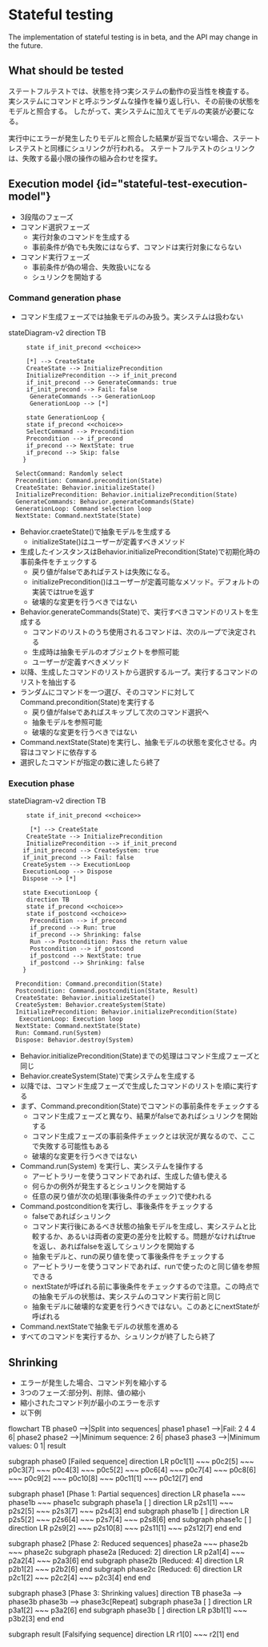 # Stateful testing

<note>
The implementation of stateful testing is in beta, and the API may change in the future.
</note>

## What should be tested

ステートフルテストでは、状態を持つ実システムの動作の妥当性を検査する。
実システムにコマンドと呼ぶランダムな操作を繰り返し行い、その前後の状態をモデルと照合する。
したがって、実システムに加えてモデルの実装が必要になる。

実行中にエラーが発生したりモデルと照合した結果が妥当でない場合、ステートレステストと同様にシュリンクが行われる。
ステートフルテストのシュリンクは、失敗する最小限の操作の組み合わせを探す。


## Execution model {id="stateful-test-execution-model"}

- 3段階のフェーズ
- コマンド選択フェーズ
  - 実行対象のコマンドを生成する
  - 事前条件が偽でも失敗にはならず、コマンドは実行対象にならない
- コマンド実行フェーズ
  - 事前条件が偽の場合、失敗扱いになる
  - シュリンクを開始する

### Command generation phase

- コマンド生成フェーズでは抽象モデルのみ扱う。実システムは扱わない

<code-block lang="mermaid">
    stateDiagram-v2
      direction TB

         state if_init_precond <<choice>>

         [*] --> CreateState
         CreateState --> InitializePrecondition
         InitializePrecondition --> if_init_precond
         if_init_precond --> GenerateCommands: true
         if_init_precond --> Fail: false
          GenerateCommands --> GenerationLoop
          GenerationLoop --> [*]

         state GenerationLoop {
         state if_precond <<choice>>
         SelectCommand --> Precondition
         Precondition --> if_precond
         if_precond --> NextState: true
         if_precond --> Skip: false
        }

      SelectCommand: Randomly select
      Precondition: Command.precondition(State)
      CreateState: Behavior.initializeState()
      InitializePrecondition: Behavior.initializePrecondition(State)
      GenerateCommands: Behavior.generateCommands(State)
      GenerationLoop: Command selection loop
      NextState: Command.nextState(State)
</code-block>

- Behavior.craeteState()で抽象モデルを生成する
  - initializeState()はユーザーが定義すべきメソッド
- 生成したインスタンスはBehavior.initializePrecondition(State)で初期化時の事前条件をチェックする
  - 戻り値がfalseであればテストは失敗になる。
  - initializePrecondition()はユーザーが定義可能なメソッド。デフォルトの実装ではtrueを返す
  - 破壊的な変更を行うべきではない
- Behavior.generateCommands(State)で、実行すべきコマンドのリストを生成する
  - コマンドのリストのうち使用されるコマンドは、次のループで決定される
  - 生成時は抽象モデルのオブジェクトを参照可能
  - ユーザーが定義すべきメソッド
- 以降、生成したコマンドのリストから選択するループ。実行するコマンドのリストを抽出する
- ランダムにコマンドを一つ選び、そのコマンドに対してCommand.precondition(State)を実行する
  - 戻り値がfalseであればスキップして次のコマンド選択へ
  - 抽象モデルを参照可能
  - 破壊的な変更を行うべきではない
- Command.nextState(State)を実行し、抽象モデルの状態を変化させる。内容はコマンドに依存する
- 選択したコマンドが指定の数に達したら終了

### Execution phase

<code-block lang="mermaid">
    stateDiagram-v2
         direction TB

         state if_init_precond <<choice>>

          [*] --> CreateState
         CreateState --> InitializePrecondition
         InitializePrecondition --> if_init_precond
        if_init_precond --> CreateSystem: true
        if_init_precond --> Fail: false
        CreateSystem --> ExecutionLoop
        ExecutionLoop --> Dispose
        Dispose --> [*]

        state ExecutionLoop {
         direction TB
         state if_precond <<choice>>
         state if_postcond <<choice>>
          Precondition --> if_precond
          if_precond --> Run: true
          if_precond --> Shrinking: false
          Run --> Postcondition: Pass the return value
          Postcondition --> if_postcond
          if_postcond --> NextState: true
          if_postcond --> Shrinking: false
        }

      Precondition: Command.precondition(State)
      Postcondition: Command.postcondition(State, Result)
      CreateState: Behavior.initializeState()
      CreateSystem: Behavior.createSystem(State)
      InitializePrecondition: Behavior.initializePrecondition(State)
       ExecutionLoop: Execution loop
      NextState: Command.nextState(State)
      Run: Command.run(System)
      Dispose: Behavior.destroy(System)
</code-block>

- Behavior.initializePrecondition(State)までの処理はコマンド生成フェーズと同じ
- Behavior.createSystem(State)で実システムを生成する
- 以降では、コマンド生成フェーズで生成したコマンドのリストを順に実行する
- まず、Command.precondition(State)でコマンドの事前条件をチェックする
  - コマンド生成フェーズと異なり、結果がfalseであればシュリンクを開始する
  - コマンド生成フェーズの事前条件チェックとは状況が異なるので、ここで失敗する可能性もある
  - 破壊的な変更を行うべきではない
- Command.run(System) を実行し、実システムを操作する
  - アービトラリーを使うコマンドであれば、生成した値も使える
  - 何らかの例外が発生するとシュリンクを開始する
  - 任意の戻り値が次の処理(事後条件のチェック)で使われる
- Command.postconditionを実行し、事後条件をチェックする
  - falseであればシュリンク
  - コマンド実行後にあるべき状態の抽象モデルを生成し、実システムと比較するか、あるいは両者の変更の差分を比較する。問題がなければtrueを返し、あればfalseを返してシュリンクを開始する
  - 抽象モデルと、runの戻り値を使って事後条件をチェックする
  - アービトラリーを使うコマンドであれば、runで使ったのと同じ値を参照できる
  - nextStateが呼ばれる前に事後条件をチェックするので注意。この時点での抽象モデルの状態は、実システムのコマンド実行前と同じ
  - 抽象モデルに破壊的な変更を行うべきではない。このあとにnextStateが呼ばれる
- Command.nextStateで抽象モデルの状態を進める
- すべてのコマンドを実行するか、シュリンクが終了したら終了

## Shrinking

- エラーが発生した場合、コマンド列を縮小する
- 3つのフェーズ:部分列、削除、値の縮小
- 縮小されたコマンド列が最小のエラーを示す
- 以下例

<code-block lang="mermaid">
flowchart TB
  phase0 -->|Split into sequences| phase1
  phase1 -->|Fail: 2 4 4 6| phase2
  phase2 -->|Minimum sequence: 2 6| phase3
  phase3 -->|Minimum values: 0 1| result

  subgraph phase0 [Failed sequence]
  direction LR
  p0c1[1] ~~~ p0c2[5] ~~~ p0c3[7] ~~~ p0c4[3] ~~~ p0c5[2] ~~~ p0c6[4] ~~~ p0c7[4] ~~~ p0c8[6] ~~~ p0c9[2] ~~~ p0c10[8] ~~~ p0c11[1] ~~~ p0c12[7]
  end

  subgraph phase1 [Phase 1: Partial sequences]
  direction LR
  phase1a ~~~ phase1b ~~~ phase1c
  subgraph phase1a [ ]
  direction LR
  p2s1[1] ~~~ p2s2[5] ~~~ p2s3[7] ~~~ p2s4[3]
  end
  subgraph phase1b [ ]
  direction LR
  p2s5[2] ~~~ p2s6[4] ~~~ p2s7[4] ~~~ p2s8[6]
  end
  subgraph phase1c [ ]
  direction LR
  p2s9[2] ~~~ p2s10[8] ~~~ p2s11[1] ~~~ p2s12[7]
  end
  end

  subgraph phase2 [Phase 2: Reduced sequences]
  phase2a ~~~ phase2b ~~~ phase2c
  subgraph phase2a [Reduced: 2]
  direction LR
  p2a1[4] ~~~ p2a2[4] ~~~ p2a3[6]
  end
  subgraph phase2b [Reduced: 4]
  direction LR
  p2b1[2] ~~~ p2b2[6]
  end
  subgraph phase2c [Reduced: 6]
  direction LR
  p2c1[2] ~~~ p2c2[4] ~~~ p2c3[4]
  end
  end

  subgraph phase3 [Phase 3: Shrinking values]
  direction TB
  phase3a --> phase3b
  phase3b --> phase3c[Repeat]
  subgraph phase3a [ ]
  direction LR
  p3a1[2] ~~~ p3a2[6]
  end
  subgraph phase3b [ ]
  direction LR
  p3b1[1] ~~~ p3b2[3]
  end
  end

  subgraph result [Falsifying sequence]
  direction LR
  r1[0] ~~~ r2[1]
  end
</code-block>
